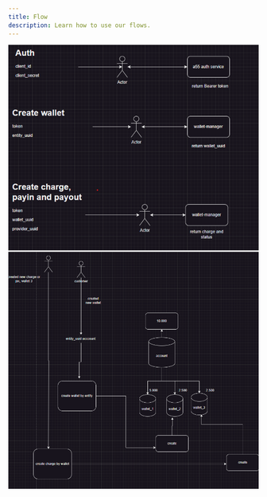```yaml
---
title: Flow
description: Learn how to use our flows.
---
```


![Basic flows](/flow-1.png)![advanced flow](/flow-2.png)

